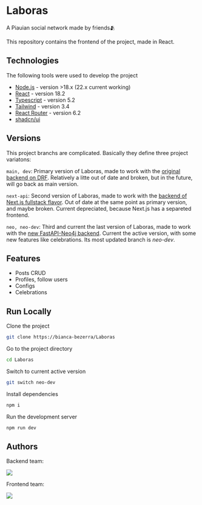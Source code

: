 
# Laboras

A Piauian social network made by friends🫂

This repository contains the frontend of the project, made in React.

## Technologies

The following tools were used to develop the project


- [Node.js](https://nodejs.org/en/) - version >18.x (22.x current working)
- [React](https://18.react.dev/) - version 18.2
- [Typescript](https://www.typescriptlang.org/) - version 5.2
- [Tailwind](https://v3.tailwindcss.com/) - version 3.4
- [React Router](https://reactrouter.com/home) - version 6.2
- [shadcn/ui](https://ui.shadcn.com/)

## Versions

This project branchs are complicated. Basically they define three project variatons:

`main, dev`: Primary version of Laboras, made to work with the [original backend on DRF](https://github.com/ryofac/rede-social-django-rest). Relatively a litte out of date and broken, but in the future, will go back as main version.

`next-api`: Second version of Laboras, made to work with the [backend of Next.js fullstack flavor](https://github.com/msruan/next-api). Out of date at the same point as primary version, and maybe broken. Current depreciated, because Next.js has a separeted frontend.

`neo, neo-dev`: Third and current the last version of Laboras, made to work with the [new FastAPI-Neo4j backend](https://github.com/ryofac/rede_social_fast_neo4j.git). Current the active version, with some new features like celebrations. Its most updated branch is _neo-dev_. 
## Features

- Posts CRUD
- Profiles, follow users
- Configs
- Celebrations


## Run Locally

Clone the project

```bash
git clone https://bianca-bezerra/Laboras
```

Go to the project directory

```bash
cd Laboras
```

Switch to current active version

```bash
git switch neo-dev
```

Install dependencies

```bash
npm i
```

Run the development server

```bash
npm run dev
```


## Authors

Backend team:

<a href="https://github.com/ryofac/rede-social-django-rest/graphs/contributors">
  <img src="https://contrib.rocks/image?repo=ryofac/rede-social-django-rest&max=4" />
</a>

Frontend team:

<a href="https://github.com/bianca-bezerra/Laboras/graphs/contributors">
  <img src="https://contrib.rocks/image?repo=bianca-bezerra/Laboras" />
</a>
